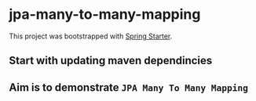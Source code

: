 # jpa-many-to-many-mapping

This project was bootstrapped with [Spring Starter](https://start.spring.io/).

## Start with updating maven dependincies 

## Aim is to demonstrate `JPA Many To Many Mapping`

